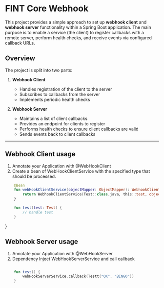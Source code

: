 # FINT Core Webhook

This project provides a simple approach to set up **webhook client** and **webhook server** functionality within a Spring Boot application. The main purpose is to enable a service (the client) to register callbacks with a remote server, perform health checks, and receive events via configured callback URLs.

## Overview

The project is split into two parts:

1. **Webhook Client**
    - Handles registration of the client to the server
    - Subscribes to callbacks from the server
    - Implements periodic health checks

2. **Webhook Server**
    - Maintains a list of client callbacks
    - Provides an endpoint for clients to register
    - Performs health checks to ensure client callbacks are valid
    - Sends events back to client callbacks

---

## Webhook Client usage
1. Annotate your Application with @WebHookClient
2. Create a bean of WebHookClientService with the specified type that should be processed.

```kotlin
    @Bean
    fun webHookClientService(objectMapper: ObjectMapper): WebhookClientService<Test> {
        return WebhookClientService(Test::class.java, this::test, objectMapper)
    }

    fun test(test: Test) {
        // handle test
    }
```
}
## Webhook Server usage
1. Annotate your Application with @WebHookServer
2. Dependency Inject WebHookServerService and call callback

```kotlin

    fun test() {
        webHookServerService.callback(Testt("OK", "BINGO"))
    }
```